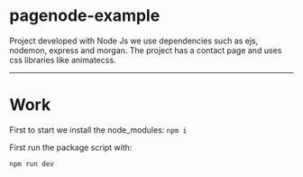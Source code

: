 # pagenode-example
Project developed with Node Js we use dependencies such as ejs, nodemon, express and morgan. The project has a contact page and uses css libraries like animatecss.

***
# Work 

First to start we install the node_modules:
```npm i ```


First run the package script with: 

``` npm run dev ```
